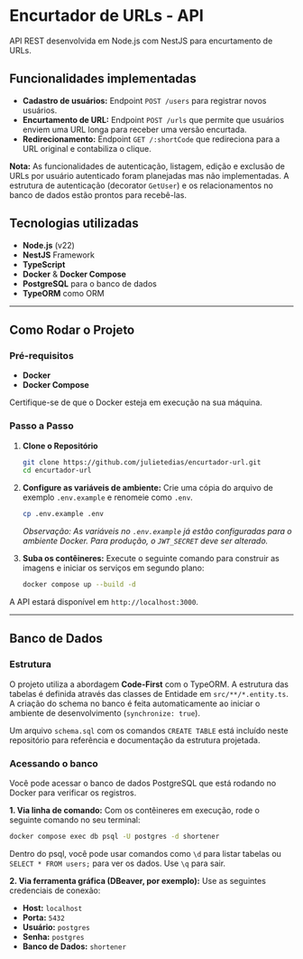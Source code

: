 # Encurtador de URLs - API

API REST desenvolvida em Node.js com NestJS para encurtamento de URLs.

## Funcionalidades implementadas

- **Cadastro de usuários:** Endpoint `POST /users` para registrar novos usuários.
- **Encurtamento de URL:** Endpoint `POST /urls` que permite que usuários enviem uma URL longa para receber uma versão encurtada.
- **Redirecionamento:** Endpoint `GET /:shortCode` que redireciona para a URL original e contabiliza o clique.

**Nota:** As funcionalidades de autenticação, listagem, edição e exclusão de URLs por usuário autenticado foram planejadas mas não implementadas. A estrutura de autenticação (decorator `GetUser`) e os relacionamentos no banco de dados estão prontos para recebê-las.

## Tecnologias utilizadas

- **Node.js** (v22)
- **NestJS** Framework
- **TypeScript**
- **Docker** & **Docker Compose**
- **PostgreSQL** para o banco de dados
- **TypeORM** como ORM

---

## Como Rodar o Projeto

### Pré-requisitos

- **Docker**
- **Docker Compose**

Certifique-se de que o Docker esteja em execução na sua máquina.

### Passo a Passo

1.  **Clone o Repositório**

    ```bash
    git clone https://github.com/julietedias/encurtador-url.git
    cd encurtador-url
    ```

2.  **Configure as variáveis de ambiente:**
    Crie uma cópia do arquivo de exemplo `.env.example` e renomeie como `.env`.

    ```bash
    cp .env.example .env
    ```

    _Observação: As variáveis no `.env.example` já estão configuradas para o ambiente Docker. Para produção, o `JWT_SECRET` deve ser alterado._

3.  **Suba os contêineres:**
    Execute o seguinte comando para construir as imagens e iniciar os serviços em segundo plano:

    ```bash
    docker compose up --build -d
    ```

A API estará disponível em `http://localhost:3000`.

---

## Banco de Dados

### Estrutura

O projeto utiliza a abordagem **Code-First** com o TypeORM. A estrutura das tabelas é definida através das classes de Entidade em `src/**/*.entity.ts`. A criação do schema no banco é feita automaticamente ao iniciar o ambiente de desenvolvimento (`synchronize: true`).

Um arquivo `schema.sql` com os comandos `CREATE TABLE` está incluído neste repositório para referência e documentação da estrutura projetada.

### Acessando o banco

Você pode acessar o banco de dados PostgreSQL que está rodando no Docker para verificar os registros.

**1. Via linha de comando:**
Com os contêineres em execução, rode o seguinte comando no seu terminal:

````bash
docker compose exec db psql -U postgres -d shortener
````
Dentro do psql, você pode usar comandos como `\d` para listar tabelas ou `SELECT * FROM users;` para ver os dados. Use `\q` para sair.

**2. Via ferramenta gráfica (DBeaver, por exemplo):**
Use as seguintes credenciais de conexão:

- **Host:** `localhost`
- **Porta:** `5432`
- **Usuário:** `postgres`
- **Senha:** `postgres`
- **Banco de Dados:** `shortener`

